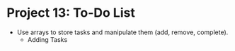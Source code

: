 # Project 13: To-Do List

- Use arrays to store tasks and manipulate them (add, remove,
complete).
  - Adding Tasks
